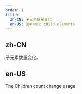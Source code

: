 ```yaml
---
order: 1
title:
  zh-CN: 子元素数量变化
  en-US: Dynamic child elements
---
```


## zh-CN

子元素数量变化。

## en-US

The Children count change usage.


